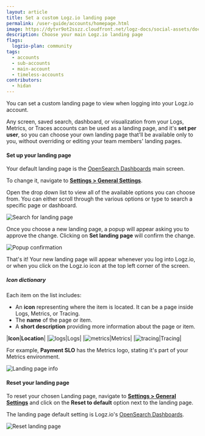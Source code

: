 ```yaml
---
layout: article
title: Set a custom Logz.io landing page
permalink: /user-guide/accounts/homepage.html
image: https://dytvr9ot2sszz.cloudfront.net/logz-docs/social-assets/docs-social.jpg
description: Choose your main Logz.io landing page
flags:
  logzio-plan: community
tags:
  - accounts
  - sub-accounts
  - main-account
  - timeless-accounts
contributors:
  - hidan
---
```


You can set a custom landing page to view when logging into your Logz.io account. 

Any screen, saved search, dashboard, or visualization from your Logs, Metrics, or Traces accounts can be used as a landing page, and it's **set per user**, so you can choose your own landing page that'll be available only to you, without overriding or editing your team members' landing pages. 

#### Set up your landing page

Your default landing page is the [OpenSearch Dashboards](https://app.logz.io/#/dashboard/osd) main screen. 

To change it, navigate to **[Settings > General Settings](https://app.logz.io/#/dashboard/settings/general)**.

Open the drop down list to view all of the available options you can choose from. You can either scroll through the various options or type to search a specific page or dashboard. 

<!-- ![Main landing page](https://dytvr9ot2sszz.cloudfront.net/logz-docs/accounts/landing-page/landing-page-main.png) -->

![Search for landing page](https://dytvr9ot2sszz.cloudfront.net/logz-docs/accounts/landing-page/landing-page-dropdown.png)

Once you choose a new landing page, a popup will appear asking you to approve the change. Clicking on **Set landing page** will confirm the change.

![Popup confirmation](https://dytvr9ot2sszz.cloudfront.net/logz-docs/accounts/landing-page/change-landing-page-confirm.png)

That's it! Your new landing page will appear whenever you log into Logz.io, or when you click on the Logz.io icon at the top left corner of the screen.


##### Icon dictionary

Each item on the list includes:

* An **icon** representing where the item is located. It can be a page inside Logs, Metrics, or Tracing.
* The **name** of the page or item.
* A **short description** providing more information about the page or item.



|**Icon**|**Location**|
|![logs](https://dytvr9ot2sszz.cloudfront.net/logz-docs/accounts/landing-page/logs.svg)|Logs|
|![metrics](https://dytvr9ot2sszz.cloudfront.net/logz-docs/accounts/landing-page/metrics.svg)|Metrics|
|![tracing](https://dytvr9ot2sszz.cloudfront.net/logz-docs/accounts/landing-page/tracing.svg)|Tracing|

For example, **Payment SLO** has the Metrics logo, stating it's part of your Metrics environment.

![Landing page info](https://dytvr9ot2sszz.cloudfront.net/logz-docs/accounts/landing-page/landing-page-choose.png)

#### Reset your landing page

To reset your chosen Landing page, navigate to **[Settings > General Settings](https://app.logz.io/#/dashboard/settings/general)** and click on the **Reset to default** option next to the landing page.

The landing page default setting is Logz.io's [OpenSearch Dashboards](https://app.logz.io/#/dashboard/osd).

<!-- The landing page default setting is Logz.io's [Home Dashboard](https://app.logz.io/#/dashboard/home). -->

![Reset landing page](https://dytvr9ot2sszz.cloudfront.net/logz-docs/accounts/landing-page/landing-page-reset.png)
